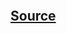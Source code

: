 ```{include} ../../../examples/pr_notifier/README.md
```

## [Source](https://github.com/scaleway/serverless-api-project/blob/main/examples/pr_notifier/notifier.py)

```{literalinclude} ../../../examples/pr_notifier/notifier.py
```
